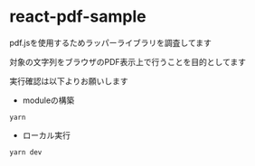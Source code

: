 # react-pdf-sample

pdf.jsを使用するためラッパーライブラリを調査してます

対象の文字列をブラウザのPDF表示上で行うことを目的としてます

実行確認は以下よりお願いします


- moduleの構築
```
yarn
```

- ローカル実行
```
yarn dev
```
